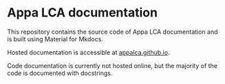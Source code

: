 # Appa LCA documentation
This repository contains the source code of Appa LCA documentation and is built using Material for Mkdocs.

Hosted documentation is accessible at [appalca.github.io](appalca.github.io).

Code documentation is currently not hosted online, but the majority of the code is documented with docstrings. 
